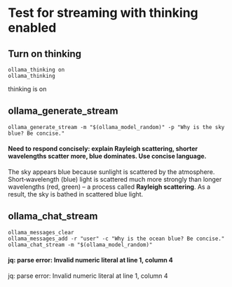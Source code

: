# Test for streaming with thinking enabled

## Turn on thinking

```
ollama_thinking on
ollama_thinking
```

thinking is on

## ollama_generate_stream

```
ollama_generate_stream -m "$(ollama_model_random)" -p "Why is the sky blue? Be concise."
```


#### Need to respond concisely: explain Rayleigh scattering, shorter wavelengths scatter more, blue dominates. Use concise language.

The sky appears blue because sunlight is scattered by the atmosphere. Short‑wavelength (blue) light is scattered much more strongly than longer wavelengths (red, green) – a process called **Rayleigh scattering**. As a result, the sky is bathed in scattered blue light.

## ollama_chat_stream

```
ollama_messages_clear
ollama_messages_add -r "user" -c "Why is the ocean blue? Be concise."
ollama_chat_stream -m "$(ollama_model_random)"
```

#### <thinking>
#### jq: parse error: Invalid numeric literal at line 1, column 4
jq: parse error: Invalid numeric literal at line 1, column 4

#### </thinking>
